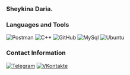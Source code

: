 ### Sheykina Daria.

### Languages and Tools
![Postman](https://img.shields.io/badge/Postman-grey?style=for-the-badge&logo=postman)
![C++](https://img.shields.io/badge/C++-grey?style=for-the-badge&logo=c%2b%2b)
![GitHub](https://img.shields.io/badge/GitHub-grey?style=for-the-badge&logo=github)
![MySql](https://img.shields.io/badge/Sql-grey?style=for-the-badge&logo=mysql)
![Ubuntu](https://img.shields.io/badge/Ubuntu-grey?style=for-the-badge&logo=ubuntu)


### Contact Information
[![Telegram](https://img.shields.io/badge/Telegram-blue?style=for-the-badge&logo=telegram)](https://t.me/dora_the_explorer2508)
[![VKontakte](https://img.shields.io/badge/Vkontakte-blue?style=for-the-badge&logo=vk)](https://vk.com/dora_traveler58)

